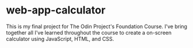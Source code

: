 # web-app-calculator
This is my final project for The Odin Project's Foundation Course. I've bring together all I've learned throughout the course to create a on-screen calculator using JavaScript, HTML, and CSS.
